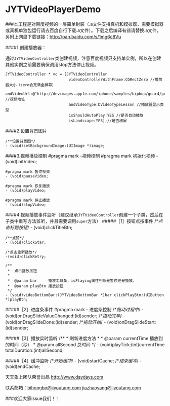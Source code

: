 # JYTVideoPlayerDemo

###本工程是对百度视频的一层简单封装（.a文件支持真机和模拟器，需要模拟器或真机单独包运行请去百度自行下载.a文件）。下载之后编译有错请替换.a文件，另附上网盘下载链接：http://pan.baidu.com/s/1mg6c8Vu

####1.创建播放器：

通过`JYTVideoController`类创建视频，注意百度视频只支持单实例，所以在创建其他实例之前需要确保调用stop方法停止视频。


    JYTVideoController * vc = [JYTVideoController 
                                videoControllerWithFrame:CGRectZero //播放器大小（zero会充满全屏幕） 
                                andVideoUrl:@"http://devimages.apple.com/iphone/samples/bipbop/gear4/prog_index.m3u8" //视频地址
                                andVideoType:DVideoTypeLesson //播放器显示类型
                                isShouldAutoPlay:YES //是否自动播放
                                isLandscape:YES];//是否横屏
                                

####2.设置背景图片

    /**设置背景图*/
    - (void)setBackgroundImage:(UIImage *)image;
    
####3.视频播放控制
    #pragma mark -视频控制
    #pragma mark 初始化视频
    - (void)initVideo;

    #pragma mark 暂停视频
    - (void)pauseVideo;

    #pragma mark 恢复播放
    - (void)playVideo;

    #pragma mark 停止播放
    - (void)stopVideo;

####4.视频播放事件监听（建议继承`JYTVideoController`创建一个子类，然后在子类中重写方法监听，并且需要调用`super`方法）
#####［1］按钮点按事件
    /**点击标题按钮*/
    - (void)clickTitleBtn;

    /**点赞*/
    - (void)clickStar;

    /*点击重新播放*/
    -(void)clickRetry;

    /**
     *  点击播放按钮
     *
     *  @param bar     播放工具条，isPlaying属性判断是暂停还是播放。
     *  @param playBtn 播放按钮
     */
    - (void)videoBottomBar:(JYTVideoBottomBar *)bar clickPlayBtn:(UIButton *)playBtn;

#####［2］进度条事件
    #pragma mark - 进度条控制
    /**拖动过程中*/
    - (void)onDragSlideValueChanged:(id)sender;
    /**拖动完毕*/
    - (void)onDragSlideDone:(id)sender;
    /**拖动开始*/
    - (void)onDragSlideStart:(id)sender;
    

#####［3］播放实时监听
    /**
     *  刷新进度方法
     *
     *  @param currentTime 播放到的时间（秒）
     *  @param allSecond   总时间
     */
    - (void)playTick:(int)currentTime totalDuration:(int)allSecond;

#####［4］缓冲监听
    /**开始缓冲*/
    - (void)startCache;
    /**结束缓冲*/
    - (void)endCache;



天天象上团队荣誉出品
http://www.daydays.com

联系邮箱：bihongbo@jiyoutang.com
          jiazhaoyang@jiyoutang.com

###欢迎大家issue我们！！
